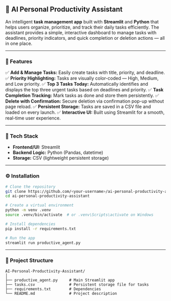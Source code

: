 ## 🧠 AI Personal Productivity Assistant

An intelligent **task management app** built with **Streamlit** and **Python** that helps users organize, prioritize, and track their daily tasks efficiently. The assistant provides a simple, interactive dashboard to manage tasks with deadlines, priority indicators, and quick completion or deletion actions — all in one place.

---

### 🚀 Features

✅ **Add & Manage Tasks:** Easily create tasks with title, priority, and deadline.
✅ **Priority Highlighting:** Tasks are visually color-coded — High, Medium, and Low priority.
✅ **Top 3 Tasks Today:** Automatically identifies and displays the top three urgent tasks based on deadlines and priority.
✅ **Task Completion Tracking:** Mark tasks as done and store them persistently.
✅ **Delete with Confirmation:** Secure deletion via confirmation pop-up without page reload.
✅ **Persistent Storage:** Tasks are saved in a CSV file and loaded on every launch.
✅ **Interactive UI:** Built using Streamlit for a smooth, real-time user experience.

---

### 🧩 Tech Stack

* **Frontend/UI:** Streamlit
* **Backend Logic:** Python (Pandas, datetime)
* **Storage:** CSV (lightweight persistent storage)

---

### ⚙️ Installation

```bash
# Clone the repository
git clone https://github.com/<your-username>/ai-personal-productivity-assistant.git
cd ai-personal-productivity-assistant

# Create a virtual environment
python -m venv .venv
source .venv/bin/activate  # or .venv\Scripts\activate on Windows

# Install dependencies
pip install -r requirements.txt

# Run the app
streamlit run productive_agent.py
```

---

### 📁 Project Structure

```
AI-Personal-Productivity-Assistant/
│
├── productive_agent.py     # Main Streamlit app
├── tasks.csv               # Persistent storage file for tasks
├── requirements.txt        # Dependencies
└── README.md               # Project description
```

